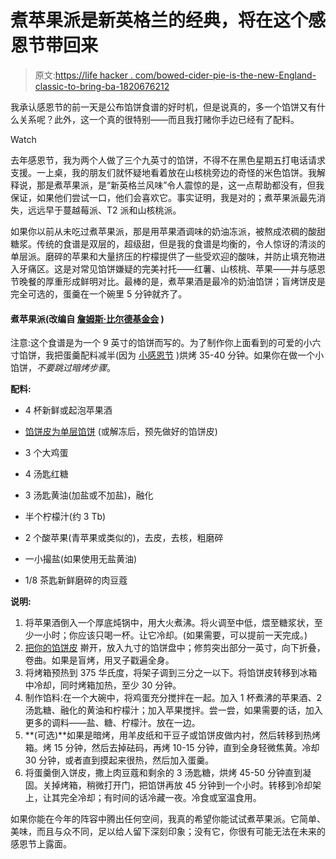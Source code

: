 # 煮苹果派是新英格兰的经典，将在这个感恩节带回来

> 原文:[https://life hacker . com/bowed-cider-pie-is-the-new-England-classic-to-bring-ba-1820676212](https://lifehacker.com/boiled-cider-pie-is-the-new-england-classic-to-bring-ba-1820676212)

我承认感恩节的前一天是公布馅饼食谱的好时机，但是说真的，多一个馅饼又有什么关系呢？此外，这一个真的很特别——而且我打赌你手边已经有了配料。

Watch

去年感恩节，我为两个人做了三个九英寸的馅饼，不得不在黑色星期五打电话请求支援。一上桌，我的朋友们就怀疑地看着放在山核桃旁边的奇怪的米色馅饼。我解释说，那是煮苹果派，是“新英格兰风味”令人震惊的是，这一点帮助都没有，但我保证，如果他们尝试一口，他们会喜欢它。事实证明，我是对的；煮苹果派最先消失，远远早于蔓越莓派、T2 派和山核桃派。

如果你以前从未吃过煮苹果派，那是用苹果酒调味的奶油冻派，被熬成浓稠的酸甜糖浆。传统的食谱是双层的，超级甜，但是我的食谱是均衡的，令人惊讶的清淡的单层派。磨碎的苹果和大量挤压的柠檬提供了一些受欢迎的酸味，并防止填充物进入牙痛区。这是对常见馅饼嫌疑的完美衬托——红薯、山核桃、苹果——并与感恩节晚餐的厚重形成鲜明对比。最棒的是，煮苹果酒是最冷的奶油馅饼；盲烤饼皮是完全可选的，蛋羹在一个碗里 5 分钟就齐了。

#### **煮苹果派**(改编自 [詹姆斯·比尔德基金会](https://www.jamesbeard.org/recipes/new-england-boiled-cider-pie) )

注意:这个食谱是为一个 9 英寸的馅饼而写的。为了制作你上面看到的可爱的小六寸馅饼，我把蛋羹配料减半(因为 [小感恩节](https://skillet.lifehacker.com/how-to-make-thanksgiving-dinner-for-a-very-small-crowd-1820310548) )烘烤 35-40 分钟。如果你在做一个小馅饼，*不要跳过暗烤步骤*。

**配料:**

*   4 杯新鲜或起泡苹果酒

*   [馅饼皮为单层馅饼](https://smittenkitchen.com/2008/11/pie-crust-102-all-butter-really-flaky-pie-dough/) (或解冻后，预先做好的馅饼皮)

*   3 个大鸡蛋

*   4 汤匙红糖

*   3 汤匙黄油(加盐或不加盐)，融化

*   半个柠檬汁(约 3 Tb)

*   2 个酸苹果(青苹果或类似的)，去皮，去核，粗磨碎

*   一小撮盐(如果使用无盐黄油)

*   1/8 茶匙新鲜磨碎的肉豆蔻

**说明:**

1.  将苹果酒倒入一个厚底炖锅中，用大火煮沸。将火调至中低，煨至糖浆状，至少一小时；你应该只喝一杯。让它冷却。(如果需要，可以提前一天完成。)
2.  [把你的馅饼皮](https://skillet.lifehacker.com/for-better-pie-crust-resort-to-violence-1798295233) 擀开，放入九寸的馅饼盘中；修剪突出部分一英寸，向下折叠，卷曲。如果是盲烤，用叉子戳遍全身。
3.  将烤箱预热到 375 华氏度，将架子调到三分之一以下。将馅饼皮转移到冰箱中冷却，同时烤箱加热，至少 30 分钟。
4.  制作馅料:在一个大碗中，将鸡蛋充分搅拌在一起。加入 1 杯煮沸的苹果酒、2 汤匙糖、融化的黄油和柠檬汁；加入苹果搅拌。尝一尝，如果需要的话，加入更多的调料——盐、糖、柠檬汁。放在一边。
5.  **(可选)**如果是暗烤，用羊皮纸和干豆子或馅饼皮做内衬，然后转移到热烤箱。烤 15 分钟，然后去掉砝码，再烤 10-15 分钟，直到全身轻微焦黄。冷却 30 分钟，或者直到摸起来很热，然后加入蛋羹。
6.  将蛋羹倒入饼皮，撒上肉豆蔻和剩余的 3 汤匙糖，烘烤 45-50 分钟直到凝固。关掉烤箱，稍微打开门，把馅饼再放 45 分钟到一个小时。转移到冷却架上，让其完全冷却；有时间的话冷藏一夜。冷食或室温食用。

如果你能在今年的阵容中腾出任何空间，我真的希望你能试试煮苹果派。它简单、美味，而且与众不同，足以给人留下深刻印象；没有它，你很有可能无法在未来的感恩节上露面。